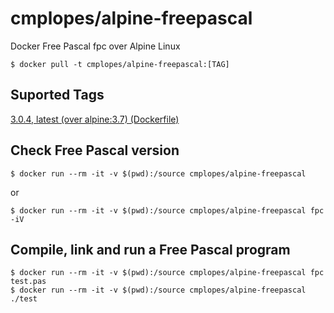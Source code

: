 # cmplopes/alpine-freepascal
Docker Free Pascal fpc over Alpine Linux

```
$ docker pull -t cmplopes/alpine-freepascal:[TAG]
```

## Suported Tags

[3.0.4, latest (over alpine:3.7) (Dockerfile)](https://github.com/cmplopes/alpine-freepascal/blob/master/3.0.4/Dockerfile)

## Check Free Pascal version
```
$ docker run --rm -it -v $(pwd):/source cmplopes/alpine-freepascal
```
or
```
$ docker run --rm -it -v $(pwd):/source cmplopes/alpine-freepascal fpc -iV
```

## Compile, link and run a Free Pascal program
```
$ docker run --rm -it -v $(pwd):/source cmplopes/alpine-freepascal fpc test.pas
$ docker run --rm -it -v $(pwd):/source cmplopes/alpine-freepascal ./test
```
